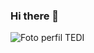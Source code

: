 ### Hi there 👋

<!--
**Doxmedina/doxmedina** is a ✨ _special_ ✨ repository because its `README.md` (this file) appears on your GitHub profile.

Here are some ideas to get you started:

- 🔭 I’m currently working on ...
- 🌱 I’m currently learning ...
- 👯 I’m looking to collaborate on ...
- 🤔 I’m looking for help with ...
- 💬 Ask me about ...
- 📫 How to reach me: ...
- 😄 Pronouns: ...
- ⚡ Fun fact: ...
-->
![Foto perfil TEDI](https://github.com/Doxmedina/doxmedina/assets/79542204/82ff3ae8-c3b1-4f34-a3dc-8e6f0a068f63)
